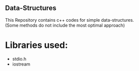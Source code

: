 ## Data-Structures
This Repository contains c++ codes for simple data-structures.  
(Some methods do not include the most optimal approach)  

# Libraries used:  
- stdio.h
- iostream
